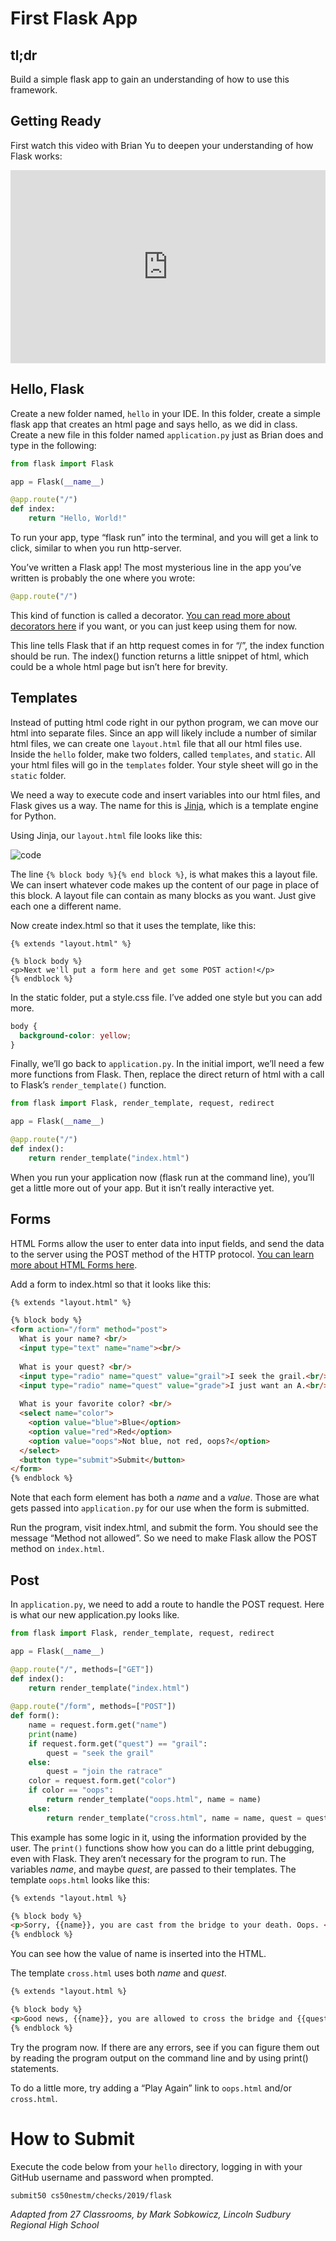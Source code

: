 # First Flask App

## tl;dr
Build a simple flask app to gain an understanding of how to use this framework.

## Getting Ready

<style type="text/css">
.iframe_container {
	position: relative;
	padding-bottom: 56.25%; 
	padding-top: 25px;
	height: 0;
	margin-bottom: 30px;
}

.iframe_container iframe {
	position: absolute;
	top: 0;
	left: 0;
	width: 100%;
	height: 100%;
}
</style>

First watch this video with Brian Yu to deepen your understanding of how Flask works:

<div class="iframe_container">
  <iframe src="https://www.youtube.com/embed/GhB6Q7KC-SM?modestbranding=1&amp;rel=0&amp;showinfo=0" frameborder="0" allow="accelerometer; autoplay; encrypted-media; gyroscope; picture-in-picture" allowfullscreen=""> </iframe>
</div>

## Hello, Flask
Create a new folder named, `hello` in your IDE. In this folder, create a simple flask app that creates an html page and says hello, as we did in class. Create a new file in this folder named `application.py` just as Brian does and type in the following:

```python
from flask import Flask

app = Flask(__name__)

@app.route("/")
def index:
    return "Hello, World!"
```    

To run your app, type “flask run” into the terminal, and you will get a link to click, similar to when you run http-server.

You’ve written a Flask app!  The most mysterious line in the app you’ve written is probably the one where you wrote:

```python
@app.route("/")
```

This kind of function is called a decorator. [You can read more about decorators here](https://realpython.com/primer-on-python-decorators/) if you want, or you can just keep using them for now.

This line tells Flask that if an http request comes in for “/”, the index function should be run.  The index() function returns a little snippet of html, which could be a whole html page but isn’t here for brevity.

## Templates
Instead of putting html code right in our python program, we can move our html into separate files. Since an app will likely include a number of similar html files, we can create one `layout.html` file that all our html files use. Inside the `hello` folder, make two folders, called `templates`, and `static`. All your html files will go in the `templates` folder.  Your style sheet will go in the `static` folder.

We need a way to execute code and insert variables into our html files, and Flask gives us a way. The name for this is [Jinja](https://palletsprojects.com/p/jinja/), which is a template engine for Python.

Using Jinja, our `layout.html` file looks like this:

<img alt="code" src="helloflask.png">

The line `{% block body %}{% end block %}`, is what makes this a layout file.  We can insert whatever code makes up the content of our page in place of this block. A layout file can contain as many blocks as you want. Just give each one a different name.

Now create index.html so that it uses the template, like this:

```django
{% extends "layout.html" %}

{% block body %}
<p>Next we'll put a form here and get some POST action!</p>
{% endblock %}
```

In the static folder, put a style.css file.  I’ve added one style but you can add more.

```css
body {
  background-color: yellow;
}
```

Finally, we’ll go back to `application.py`.  In the initial import, we’ll need a few more functions from Flask.  Then, replace the direct return of html with a call to Flask’s `render_template()` function.

```python
from flask import Flask, render_template, request, redirect

app = Flask(__name__)

@app.route("/")
def index():
    return render_template("index.html")
```

When you run your application now (flask run at the command line), you’ll get a little more out of your app.  But it isn’t really interactive yet.

## Forms

HTML Forms allow the user to enter data into input fields, and send the data to the server using the POST method of the HTTP protocol. [You can learn more about HTML Forms here](https://www.w3schools.com/html/html_forms.asp).

Add a form to index.html so that it looks like this:

```html
{% extends "layout.html" %}

{% block body %}
<form action="/form" method="post">
  What is your name? <br/>
  <input type="text" name="name"><br/>
	
  What is your quest? <br/>
  <input type="radio" name="quest" value="grail">I seek the grail.<br/>
  <input type="radio" name="quest" value="grade">I just want an A.<br/>
  
  What is your favorite color? <br/>
  <select name="color">
    <option value="blue">Blue</option>
    <option value="red">Red</option>
    <option value="oops">Not blue, not red, oops?</option>
  </select>
  <button type="submit">Submit</button>
</form>
{% endblock %}
```

Note that each form element has both a *name* and a *value*. Those are what gets passed into `application.py` for our use when the form is submitted.

Run the program, visit index.html, and submit the form.  You should see the message “Method not allowed”.  So we need to make Flask allow the POST method on `index.html`.

## Post

In `application.py`, we need to add a route to handle the POST request. Here is what our new application.py looks like.
	
```python
from flask import Flask, render_template, request, redirect

app = Flask(__name__)

@app.route("/", methods=["GET"])
def index():
    return render_template("index.html")
    
@app.route("/form", methods=["POST"])
def form():
    name = request.form.get("name")
    print(name)
    if request.form.get("quest") == "grail":
        quest = "seek the grail"
    else:
        quest = "join the ratrace"
    color = request.form.get("color")
    if color == "oops":
        return render_template("oops.html", name = name)
    else:
        return render_template("cross.html", name = name, quest = quest)    
```  

This example has some logic in it, using the information provided by the user. The `print()` functions show how you can do a little print debugging, even with Flask. They aren’t necessary for the program to run. The variables *name*, and maybe *quest*, are passed to their templates.  The template `oops.html` looks like this:

```html
{% extends "layout.html %}

{% block body %}
<p>Sorry, {{name}}, you are cast from the bridge to your death. Oops. </p>
{% endblock %}
```

You can see how the value of name is inserted into the HTML.

The template `cross.html` uses both *name* and *quest*.

```html
{% extends "layout.html %}

{% block body %}
<p>Good news, {{name}}, you are allowed to cross the bridge and {{quest}}.</p>
{% endblock %}
```

Try the program now.  If there are any errors, see if you can figure them out by reading the program output on the command line and by using print() statements.

To do a little more, try adding a “Play Again” link to `oops.html` and/or `cross.html`.  

# How to Submit

Execute the code below from your `hello` directory, logging in with your GitHub username and password when prompted.

```
submit50 cs50nestm/checks/2019/flask
```

*Adapted from 27 Classrooms, by Mark Sobkowicz, Lincoln Sudbury Regional High School*
